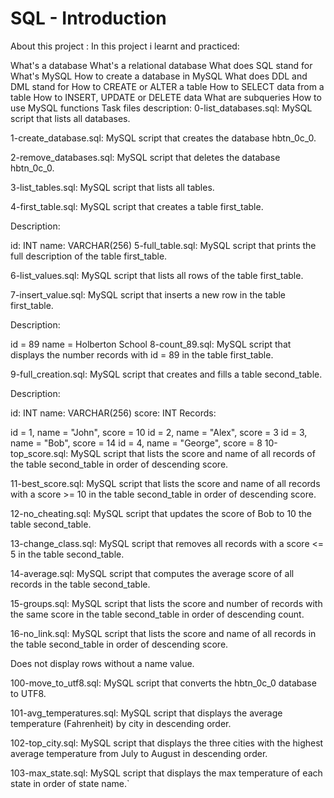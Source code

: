# SQL - Introduction

About this project :
In this project i learnt and practiced:

What's a database
What's a relational database
What does SQL stand for
What's MySQL
How to create a database in MySQL
What does DDL and DML stand for
How to CREATE or ALTER a table
How to SELECT data from a table
How to INSERT, UPDATE or DELETE data
What are subqueries
How to use MySQL functions
Task files description:
0-list_databases.sql: MySQL script that lists all databases.

1-create_database.sql: MySQL script that creates the database hbtn_0c_0.

2-remove_databases.sql: MySQL script that deletes the database hbtn_0c_0.

3-list_tables.sql: MySQL script that lists all tables.

4-first_table.sql: MySQL script that creates a table first_table.

Description:

id: INT
name: VARCHAR(256)
5-full_table.sql: MySQL script that prints the full description of the table first_table.

6-list_values.sql: MySQL script that lists all rows of the table first_table.

7-insert_value.sql: MySQL script that inserts a new row in the table first_table.

Description:

id = 89
name = Holberton School
8-count_89.sql: MySQL script that displays the number records with id =   89 in the table first_table.

9-full_creation.sql: MySQL script that creates and fills a table second_table.

Description:

id: INT
name: VARCHAR(256)
score: INT
Records:

id = 1, name = "John", score = 10
id = 2, name = "Alex", score = 3
id = 3, name = "Bob", score = 14
id = 4, name = "George", score = 8
10-top_score.sql: MySQL script that lists the score and name of all records of the table second_table in order of descending score.

11-best_score.sql: MySQL script that lists the score and name of all records with a score >= 10 in the table second_table in order of descending score.

12-no_cheating.sql: MySQL script that updates the score of Bob to 10 the table second_table.

13-change_class.sql: MySQL script that removes all records with a score <= 5 in the table second_table.

14-average.sql: MySQL script that computes the average score of all records in the table second_table.

15-groups.sql: MySQL script that lists the score and number of records with the same score in the table second_table in order of descending count.

16-no_link.sql: MySQL script that lists the score and name of all records in the table second_table in order of descending score.

Does not display rows without a name value.

100-move_to_utf8.sql: MySQL script that converts the hbtn_0c_0 database to UTF8.

101-avg_temperatures.sql: MySQL script that displays the average temperature (Fahrenheit) by city in descending order.

102-top_city.sql: MySQL script that displays the three cities with the highest average temperature from July to August in descending order.

103-max_state.sql: MySQL script that displays the max temperature of each state in order of state name.`
